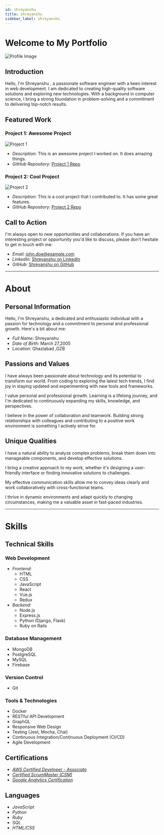 ```yaml
---
id: shreyanshu
title: shreyanshu
sidebar_label: shreyanshu
---
```


# Welcome to My Portfolio


![Profile Image](https://example.com/profile-image.jpg)

## Introduction

Hello, I'm Shreyanshu , a passionate software engineer with a keen interest in web development. I am dedicated to creating high-quality software solutions and exploring new technologies. With a background in computer science, I bring a strong foundation in problem-solving and a commitment to delivering top-notch results.

## Featured Work

### Project 1: Awesome Project

![Project 1](https://example.com/project1.jpg)

- *Description:* This is an awesome project I worked on. It does amazing things.
- *GitHub Repository:* [Project 1 Repo](https://github.com/your-username/project1)

### Project 2: Cool Project

![Project 2](https://example.com/project2.jpg)

- *Description:* This is a cool project that I contributed to. It has some great features.
- *GitHub Repository:* [Project 2 Repo](https://github.com/your-username/project2)

## Call to Action

I'm always open to new opportunities and collaborations. If you have an interesting project or opportunity you'd like to discuss, please don't hesitate to get in touch with me:

- *Email:* john.doe@example.com
- *LinkedIn:* [Shreyanshu on LinkedIn](https://www.linkedin.com/in/shreyanshu-992449271/)
- *GitHub:* [Shreyanshu on GitHub](https://github.com/Shreyanshu005)




-------------------------------------------------

# About


## Personal Information

Hello, I'm Shreyanshu, a dedicated and enthusiastic individual with a passion for technology and a commitment to personal and professional growth. Here's a bit about me:

- *Full Name:* Shreyanshu
- *Date of Birth:* March 27,2005
- *Location:* Ghaziabad ,GZB

## Passions and Values


I have always been passionate about technology and its potential to transform our world. From coding to exploring the latest tech trends, I find joy in staying updated and experimenting with new tools and frameworks.


I value personal and professional growth. Learning is a lifelong journey, and I'm dedicated to continuously expanding my skills, knowledge, and perspectives.


I believe in the power of collaboration and teamwork. Building strong relationships with colleagues and contributing to a positive work environment is something I actively strive for.


## Unique Qualities


I have a natural ability to analyze complex problems, break them down into manageable components, and develop effective solutions.


I bring a creative approach to my work, whether it's designing a user-friendly interface or finding innovative solutions to challenges.


My effective communication skills allow me to convey ideas clearly and work collaboratively with cross-functional teams.


I thrive in dynamic environments and adapt quickly to changing circumstances, making me a valuable asset in fast-paced industries.



-------------------------------------------------

# Skills




## Technical Skills

### Web Development

- *Frontend:*
  - HTML
  - CSS
  - JavaScript
  - React
  - Vue.js
  - Redux
- *Backend:*
  - Node.js
  - Express.js
  - Python (Django, Flask)
  - Ruby on Rails

### Database Management

- MongoDB
- PostgreSQL
- MySQL
- Firebase

### Version Control

- Git

### Tools & Technologies

- Docker
- RESTful API Development
- GraphQL
- Responsive Web Design
- Testing (Jest, Mocha, Chai)
- Continuous Integration/Continuous Deployment (CI/CD)
- Agile Development

## Certifications


- [*AWS Certified Developer - Associate*](https://github.com/your-username/project1)
- [*Certified ScrumMaster (CSM)*](https://github.com/your-username/project1)
- [ *Google Analytics Certification*](https://github.com/your-username/project1)

## Languages

- *JavaScript*
- *Python*
- *Ruby*
- *SQL*
- *HTML/CSS*